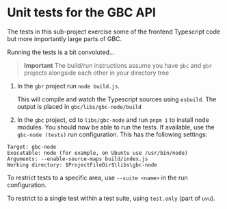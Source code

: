 # Unit tests for the GBC API

The tests in this sub-project exercise some of the frontend Typescript code but more importantly large parts of GBC.

Running the tests is a bit convoluted...

> **Important** The build/run instructions assume you have `gbc` and `gbr`
> projects alongside each other in your directory tree

1. In the `gbr` project run `node build.js`.

   This will compile and watch the Typescript sources using `esbuild`. The output is placed in `gbc/libs/gbc-node/build`


3. In the `gbc` project, cd to `libs/gbc-node` and run `pnpm i` to install node modules. You should now be able to run the tests. If available, use the `gbc-node (tests)` run
   configuration. This has the following settings:

```
Target: gbc-node
Executable: node (for example, on Ubuntu use /usr/bin/node)
Arguments: --enable-source-maps build/index.js
Working directory: $ProjectFileDir$\libs\gbc-node
```

To restrict tests to a specific area, use `--suite <name>` in the run configuration.

To restrict to a single test within a test suite, using `test.only` (part of `uvu`).
